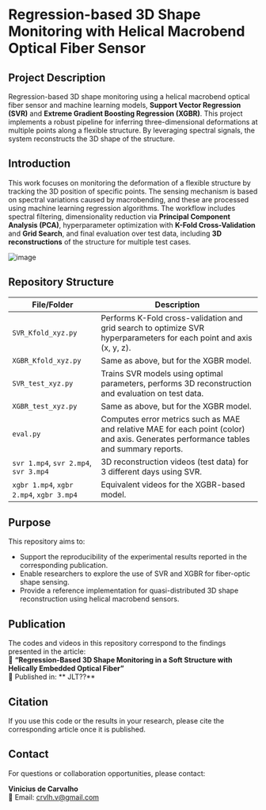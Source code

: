 # Regression-based 3D Shape Monitoring with Helical Macrobend Optical Fiber Sensor

## Project Description
Regression-based 3D shape monitoring using a helical macrobend optical fiber sensor and machine learning models, **Support Vector Regression (SVR)** and **Extreme Gradient Boosting Regression (XGBR)**. This project implements a robust pipeline for inferring three-dimensional deformations at multiple points along a flexible structure. By leveraging spectral signals, the system reconstructs the 3D shape of the structure.

## Introduction
This work focuses on monitoring the deformation of a flexible structure by tracking the 3D position of specific points. The sensing mechanism is based on spectral variations caused by macrobending, and these are processed using machine learning regression algorithms.
The workflow includes spectral filtering, dimensionality reduction via **Principal Component Analysis (PCA)**, hyperparameter optimization with **K-Fold Cross-Validation** and **Grid Search**, and final evaluation over test data, including **3D reconstructions** of the structure for multiple test cases.

![image](https://github.com/user-attachments/assets/300f4ba9-641a-4cf0-a27f-a1eb9d2fcc77)

## Repository Structure

| File/Folder              | Description                                                                 |
|--------------------------|-----------------------------------------------------------------------------|
| `SVR_Kfold_xyz.py`       | Performs K-Fold cross-validation and grid search to optimize SVR hyperparameters for each point and axis (x, y, z). |
| `XGBR_Kfold_xyz.py`      | Same as above, but for the XGBR model.                                      |
| `SVR_test_xyz.py`        | Trains SVR models using optimal parameters, performs 3D reconstruction and evaluation on test data. |
| `XGBR_test_xyz.py`       | Same as above, but for the XGBR model.                  |
| `eval.py`                | Computes error metrics such as MAE and relative MAE for each point (color) and axis. Generates performance tables and summary reports. |
| `svr 1.mp4`, `svr 2.mp4`, `svr 3.mp4` | 3D reconstruction videos (test data) for 3 different days using SVR.        |
| `xgbr 1.mp4`, `xgbr 2.mp4`, `xgbr 3.mp4` | Equivalent videos for the XGBR-based model.                              |

## Purpose

This repository aims to:

- Support the reproducibility of the experimental results reported in the corresponding publication.
- Enable researchers to explore the use of SVR and XGBR for fiber-optic shape sensing.
- Provide a reference implementation for quasi-distributed 3D shape reconstruction using helical macrobend sensors.

## Publication
The codes and videos in this repository correspond to the findings presented in the article:  
📄 **“Regression-Based 3D Shape Monitoring in a Soft Structure with Helically Embedded Optical Fiber”**  
📅 Published in: ** JLT??**

## Citation

If you use this code or the results in your research, please cite the corresponding article once it is published.

## Contact

For questions or collaboration opportunities, please contact:

**Vinicius de Carvalho**  
📧 Email: crvlh.v@gmail.com


